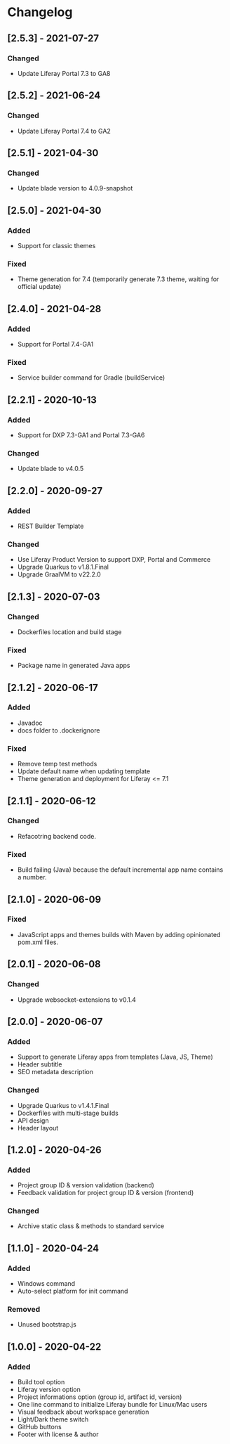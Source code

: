 # Changelog
## [2.5.3] - 2021-07-27
### Changed
- Update Liferay Portal 7.3 to GA8
## [2.5.2] - 2021-06-24
### Changed
- Update Liferay Portal 7.4 to GA2
## [2.5.1] - 2021-04-30
### Changed
- Update blade version to 4.0.9-snapshot
## [2.5.0] - 2021-04-30
### Added
- Support for classic themes
### Fixed
- Theme generation for 7.4 (temporarily generate 7.3 theme, waiting for official update)
## [2.4.0] - 2021-04-28
### Added
- Support for Portal 7.4-GA1
### Fixed
- Service builder command for Gradle (buildService)
## [2.2.1] - 2020-10-13
### Added
- Support for DXP 7.3-GA1 and Portal 7.3-GA6
### Changed
- Update blade to v4.0.5
## [2.2.0] - 2020-09-27
### Added
- REST Builder Template
### Changed
- Use Liferay Product Version to support DXP, Portal and Commerce
- Upgrade Quarkus to v1.8.1.Final
- Upgrade GraalVM to v22.2.0
## [2.1.3] - 2020-07-03
### Changed
- Dockerfiles location and build stage
### Fixed
- Package name in generated Java apps
## [2.1.2] - 2020-06-17
### Added
- Javadoc
- docs folder to .dockerignore
### Fixed
- Remove temp test methods
- Update default name when updating template
- Theme generation and deployment for Liferay <= 7.1
## [2.1.1] - 2020-06-12
### Changed
- Refacotring backend code.
### Fixed
- Build failing (Java) because the default incremental app name contains a number.
## [2.1.0] - 2020-06-09
### Fixed
- JavaScript apps and themes builds with Maven by adding opinionated pom.xml files.
## [2.0.1] - 2020-06-08
### Changed
- Upgrade websocket-extensions to v0.1.4
## [2.0.0] - 2020-06-07
### Added
- Support to generate Liferay apps from templates (Java, JS, Theme) 
- Header subtitle
- SEO metadata description
### Changed
- Upgrade Quarkus to v1.4.1.Final
- Dockerfiles with multi-stage builds
- API design
- Header layout

## [1.2.0] - 2020-04-26
### Added
- Project group ID & version validation (backend)
- Feedback validation for project group ID & version (frontend)
### Changed
- Archive static class & methods to standard service

## [1.1.0] - 2020-04-24
### Added
- Windows command
- Auto-select platform for init command
### Removed
- Unused bootstrap.js

## [1.0.0] - 2020-04-22
### Added
- Build tool option
- Liferay version option
- Project informations option (group id, artifact id, version)
- One line command to initialize Liferay bundle for Linux/Mac users
- Visual feedback about workspace generation
- Light/Dark theme switch
- GitHub buttons
- Footer with license & author
